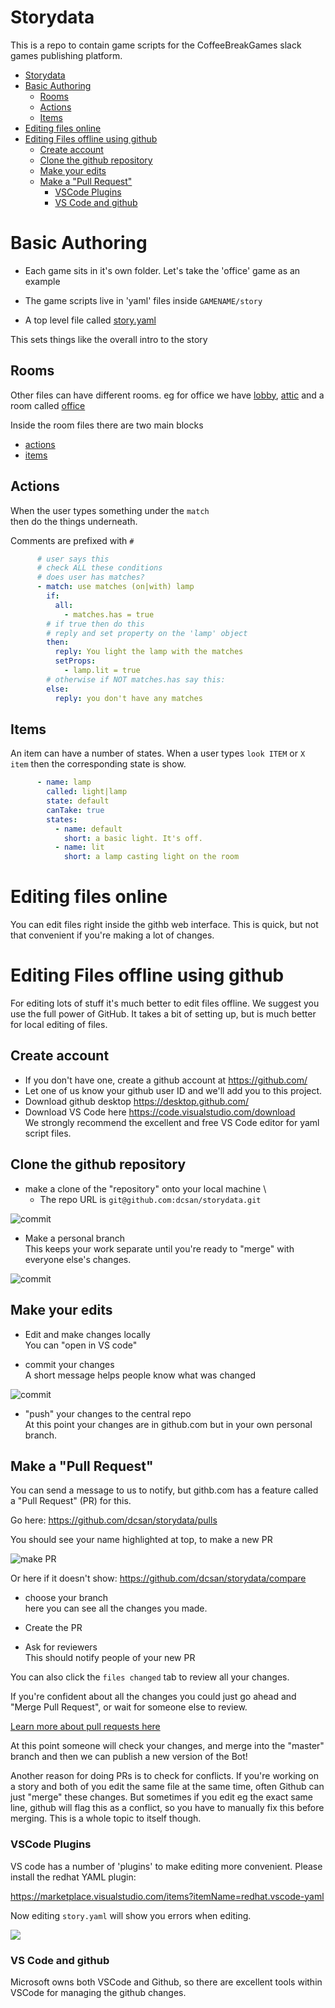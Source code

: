 # Storydata

This is a repo to contain game scripts for the CoffeeBreakGames slack games publishing platform.


- [Storydata](#storydata)
- [Basic Authoring](#basic-authoring)
  - [Rooms](#rooms)
  - [Actions](#actions)
  - [Items](#items)
- [Editing files online](#editing-files-online)
- [Editing Files offline using github](#editing-files-offline-using-github)
  - [Create account](#create-account)
  - [Clone the github repository](#clone-the-github-repository)
  - [Make your edits](#make-your-edits)
  - [Make a "Pull Request"](#make-a-pull-request)
    - [VSCode Plugins](#vscode-plugins)
    - [VS Code and github](#vs-code-and-github)

# Basic Authoring

- Each game sits in it's own folder. Let's take the 'office' game as an example

- The game scripts live in 'yaml' files inside `GAMENAME/story`

- A top level file called [story.yaml](office/story/story.yaml)

This sets things like the overall intro to the story

## Rooms

Other files can have different rooms. eg for office we have [lobby](office/story/lobby.yaml), [attic](office/story/attic.yaml) and a room called [office](office/story/office.yaml)

Inside the room files there are two main blocks
- [actions](#actions)
- [items](#items)

## Actions
When the user types something under the `match` \
then do the things underneath.

Comments are prefixed with `#`

```yaml
      # user says this
      # check ALL these conditions
      # does user has matches?
      - match: use matches (on|with) lamp
        if:
          all:
            - matches.has = true
        # if true then do this
        # reply and set property on the 'lamp' object
        then:
          reply: You light the lamp with the matches
          setProps:
            - lamp.lit = true
        # otherwise if NOT matches.has say this:
        else:
          reply: you don't have any matches
```

## Items
An item can have a number of states. When a user types `look ITEM` or `X item` then the corresponding state is show.

```yaml
      - name: lamp
        called: light|lamp
        state: default
        canTake: true
        states:
          - name: default
            short: a basic light. It's off.
          - name: lit
            short: a lamp casting light on the room
```

# Editing files online

You can edit files right inside the githb web interface.
This is quick, but not that convenient if you're making a lot of changes.


# Editing Files offline using github

For editing lots of stuff it's much better to edit files offline.
We suggest you use the full power of GitHub. It takes a bit of setting up, but is much better for local editing of files.

## Create account
- If you don't have one, create a github account at https://github.com/
- Let one of us know your github user ID and we'll add you to this project.
- Download github desktop https://desktop.github.com/
- Download VS Code here https://code.visualstudio.com/download \
We strongly recommend the excellent and free VS Code editor for yaml script files.

## Clone the github repository
- make a clone of the "repository" onto your local machine \
  - The repo URL is `git@github.com:dcsan/storydata.git`

![commit](https://cbg.rik.ai/cdn/storydata/docs/images/clone-repo.png)

- Make a personal branch \
This keeps your work separate until you're ready to "merge" with everyone else's changes.

![commit](https://cbg.rik.ai/cdn/storydata/docs/images/name-branch.png)

## Make your edits

- Edit and make changes locally \
You can "open in VS code"

- commit your changes \
A short message helps people know what was changed

![commit](https://cbg.rik.ai/cdn/storydata/docs/images/commit-msg.png)

- "push" your changes to the central repo \
At this point your changes are in github.com but in your own personal branch.


## Make a "Pull Request"
You can send a message to us to notify, but githb.com has a feature called a "Pull Request" (PR) for this.

Go here:
https://github.com/dcsan/storydata/pulls

You should see your name highlighted at top, to make a new PR

![make PR](https://cbg.rik.ai/cdn/storydata/docs/images/make-pr.png)

Or here if it doesn't show:
https://github.com/dcsan/storydata/compare

- choose your branch \
here you can see all the changes you made.

- Create the PR
- Ask for reviewers \
This should notify people of your new PR

You can also click the `files changed` tab to review all your changes.

If you're confident about all the changes you could just go ahead and "Merge Pull Request", or wait for someone else to review.

[Learn more about pull requests here](https://docs.github.com/en/github/collaborating-with-issues-and-pull-requests/about-pull-requests)

At this point someone will check your changes, and merge into the "master" branch and then we can publish a new version of the Bot!

Another reason for doing PRs is to check for conflicts. If you're working on a story and both of you edit the same file at the same time, often Github can just "merge" these changes. But sometimes if you edit eg the exact same line, github will flag this as a conflict, so you have to manually fix this before merging. This is a whole topic to itself though.

### VSCode Plugins

VS code has a number of 'plugins' to make editing more convenient.
Please install the redhat YAML plugin:

https://marketplace.visualstudio.com/items?itemName=redhat.vscode-yaml

Now editing `story.yaml` will show you errors when editing.

<img src='https://raw.githubusercontent.com/redhat-developer/vscode-yaml/master/images/demo.gif' />

### VS Code and github
Microsoft owns both VSCode and Github, so there are excellent tools within VSCode for managing the github changes.